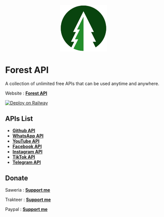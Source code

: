 <p align="center"><img src="forestapi.png" width="150" alt="Forest API"></p>

# Forest API
A collection of unlimited free APIs that can be used anytime and anywhere.

Website : **[Forest API](https://forestapi.up.railway.app)**

[![Deploy on Railway](https://railway.app/button.svg)](https://railway.app/?referralCode=rioagungpurnomo)

## APIs List
- **[Github API](https://forestapi.up.railway.app/api/github)**
- **[WhatsApp API](https://forestapi.up.railway.app/api/whatsapp)**
- **[YouTube API](https://forestapi.up.railway.app/api/youtube)**
- **[Facebook API](https://forestapi.up.railway.app/api/facebook)**
- **[Instagram API](https://forestapi.up.railway.app/api/instagram)**
- **[TikTok API](https://forestapi.up.railway.app/api/tiktok)**
- **[Telegram API](https://forestapi.up.railway.app/api/telegram)**

## Donate
Saweria : **[Support me](https://saweria.co/rioagungpurnomo)**

Trakteer : **[Support me](https://trakteer.id/rioagungpurnomo)**

Paypal : **[Support me](https://www.paypal.me/RioDev)**

